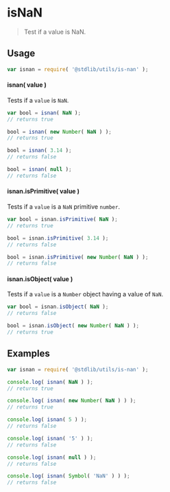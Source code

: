 # isNaN

> Test if a value is NaN.

<!-- <usage> -->

## Usage

``` javascript
var isnan = require( '@stdlib/utils/is-nan' );
```

#### isnan( value )

Tests if a `value` is `NaN`.

``` javascript
var bool = isnan( NaN );
// returns true

bool = isnan( new Number( NaN ) );
// returns true

bool = isnan( 3.14 );
// returns false

bool = isnan( null );
// returns false
```

#### isnan.isPrimitive( value )

Tests if a `value` is a `NaN` primitive `number`.

``` javascript
var bool = isnan.isPrimitive( NaN );
// returns true

bool = isnan.isPrimitive( 3.14 );
// returns false

bool = isnan.isPrimitive( new Number( NaN ) );
// returns false
```

#### isnan.isObject( value )

Tests if a `value` is a `Number` object having a value of `NaN`.

``` javascript
var bool = isnan.isObject( NaN );
// returns false

bool = isnan.isObject( new Number( NaN ) );
// returns true
```

<!-- </usage> -->

<!-- <examples> -->

## Examples

``` javascript
var isnan = require( '@stdlib/utils/is-nan' );

console.log( isnan( NaN ) );
// returns true

console.log( isnan( new Number( NaN ) ) );
// returns true

console.log( isnan( 5 ) );
// returns false

console.log( isnan( '5' ) );
// returns false

console.log( isnan( null ) );
// returns false

console.log( isnan( Symbol( 'NaN' ) ) );
// returns false
```

<!-- </examples> -->

<!-- <links> -->

<!-- </links> -->
